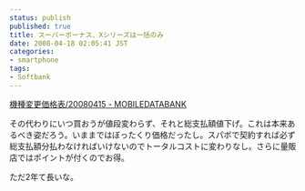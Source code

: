 ```yaml
---
status: publish
published: true
title: スーパーボーナス、Xシリーズは一括のみ
date: 2008-04-18 02:05:41 JST
categories:
- smartphone
tags:
- Softbank
---
```

<a href="http://mobiledatabank.jp/index.php?%B5%A1%BC%EF%CA%D1%B9%B9%B2%C1%B3%CA%C9%BD%2F20080415">機種変更価格表/20080415 - MOBILEDATABANK</a>

その代わりにいつ買おうが値段変わらず、それと総支払額値下げ。これは本来あるべき姿だろう。いままではぼったくり価格だったし。スパボで契約すれば必ず総支払額分払わなければいけないのでトータルコストに変わりなし。さらに量販店ではポイントが付くのでお得。

ただ2年て長いな。
